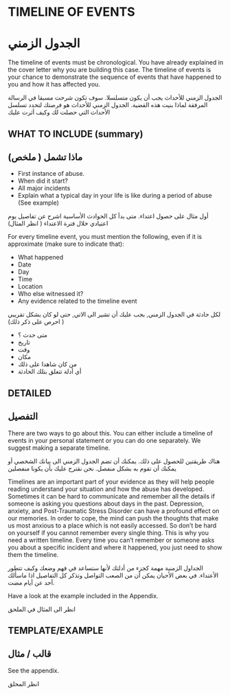 # TIMELINE OF EVENTS
# الجدول الزمني

The timeline of events must be chronological. You have already explained in the cover letter why you are building this case. The timeline of events is your chance to demonstrate the sequence of events that have happened to you and how it has affected you.

الجدول الزمني للأحداث يجب أن يكون متسلسلا. سوف تكون شرحت مسبقا في الرسالة المرفقة لماذا بنيت هذه القضية. الجدول الزمني للأحداث هو فرصتك لتحدد  تسلسل الأحداث التي حصلت لك وكيف أثرت عليك

## WHAT TO INCLUDE (summary)
## ماذا تشمل ( ملخص)

+ First instance of abuse.
+ When did it start?
+ All major incidents
+ Explain what a typical day in your life is like during a period of abuse (See example)

أول مثال على حصول اعتداء. متى بدأ
كل الحوادث الأساسية
اشرح عن تفاصيل يوم اعتيادي خلال فترة الاعتداء ( انظر المثال)

For every timeline event, you must mention the following, even if it is approximate (make sure to indicate that):
+ What happened
+ Date
+ Day
+ Time
+ Location
+ Who else witnessed it?
+ Any evidence related to the timeline event

لكل حادثة في الجدول الزمني, بجب عليك أن تشير الى الاتي, حتى لو كان بشكل تقريبي ( احرص على ذكر ذلك)

+ متى حدث ؟
+ تاريخ
+ وقت
+ مكان
+ من كان شاهدا على ذلك
+ أي أدلة تتعلق بتلك الحادثة

## DETAILED
## التفصيل

There are two ways to go about this. You can either include a timeline of events in your personal statement or you can do one separately. We suggest making a  separate timeline.

هناك طريقتين للحصول على ذلك. يمكنك أن تضم الجدول الزمني الى بيانك الشخصي أو يمكنك أن تقوم به بشكل منفصل. نحن نقترح عليك بأن يكونا منفصلين 

Timelines are an important part of your evidence as they will help people reading understand your situation and how the abuse has developed. Sometimes it can be hard to communicate and remember all the details if someone is asking you questions about days in the past. Depression, anxiety, and Post-Traumatic Stress Disorder can have a profound effect on our memories. In order to cope, the mind can push the thoughts that make us most anxious to a place which is not easily accessed. So don’t be hard on yourself if you cannot remember every single thing. This is why you need a written timeline. Every time you can’t remember or someone asks you about a specific incident and where it happened, you just need to show them the timeline. 

الجداول الزمنية مهمة كجزء من أدلتك لأنها ستساعد في فهم وضعك وكيف تتطور الأعتداء. في بعض الأحيان يمكن أن من الصعب التواصل وتذكر كل التفاصيل اذا ماسألك أحد عن أيام مضت. 

Have a look at the example included in the Appendix.

انظر الى المثال في الملحق

## TEMPLATE/EXAMPLE
## قالب / مثال

See the appendix.

انظر المحلق



